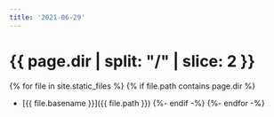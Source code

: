 ```yaml
---
title: '2021-06-29'
---
```


# {{ page.dir | split: "/" | slice: 2 }}

{% for file in site.static_files %}
{% if file.path contains page.dir %}
- [{{ file.basename }}]({{ file.path }})
{%- endif -%}
{%- endfor -%}
